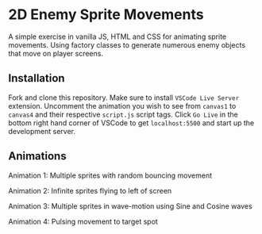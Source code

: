 # 2D Enemy Sprite Movements
A simple exercise in vanilla JS, HTML and CSS for animating sprite movements. Using factory classes to generate numerous enemy objects that move on player screens.

## Installation
Fork and clone this repository. Make sure to install `VSCode Live Server` extension. Uncomment the animation you wish to see from `canvas1` to `canvas4` and their respective `script.js` script tags. Click `Go Live` in the bottom right hand corner of VSCode to get `localhost:5500` and start up the development server.

## Animations
Animation 1: Multiple sprites with random bouncing movement



Animation 2: Infinite sprites flying to left of screen



Animation 3: Multiple sprites in wave-motion using Sine and Cosine waves



Animation 4: Pulsing movement to target spot